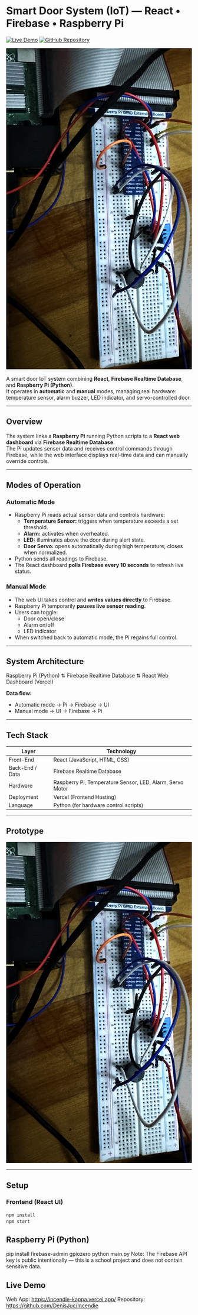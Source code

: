 # Smart Door System (IoT) — React • Firebase • Raspberry Pi

[![Live Demo](https://img.shields.io/badge/Live_Demo-Vercel-brightgreen)](https://incendie-kappa.vercel.app/)
[![GitHub Repository](https://img.shields.io/badge/Repository-Incendie-blue)](https://github.com/DenisJuc/Incendie)

<p align="center">
  <img src="assets/prototype-early.png" alt="Early physical prototype" width="720">
</p>

A smart door IoT system combining **React**, **Firebase Realtime Database**, and **Raspberry Pi (Python)**.  
It operates in **automatic** and **manual** modes, managing real hardware: temperature sensor, alarm buzzer, LED indicator, and servo-controlled door.

---

## Overview

The system links a **Raspberry Pi** running Python scripts to a **React web dashboard** via **Firebase Realtime Database**.  
The Pi updates sensor data and receives control commands through Firebase, while the web interface displays real-time data and can manually override controls.

---

## Modes of Operation

### Automatic Mode
- Raspberry Pi reads actual sensor data and controls hardware:
  - **Temperature Sensor:** triggers when temperature exceeds a set threshold.
  - **Alarm:** activates when overheated.
  - **LED:** illuminates above the door during alert state.
  - **Door Servo:** opens automatically during high temperature; closes when normalized.
- Python sends all readings to Firebase.
- The React dashboard **polls Firebase every 10 seconds** to refresh live status.

### Manual Mode
- The web UI takes control and **writes values directly** to Firebase.
- Raspberry Pi temporarily **pauses live sensor reading**.
- Users can toggle:
  - Door open/close  
  - Alarm on/off  
  - LED indicator  
- When switched back to automatic mode, the Pi regains full control.

---

## System Architecture

Raspberry Pi (Python)
⇅
Firebase Realtime Database
⇅
React Web Dashboard (Vercel)


**Data flow:**
- Automatic mode → Pi → Firebase → UI  
- Manual mode → UI → Firebase → Pi  

---

## Tech Stack

| Layer | Technology |
|-------|-------------|
| Front-End | React (JavaScript, HTML, CSS) |
| Back-End / Data | Firebase Realtime Database |
| Hardware | Raspberry Pi, Temperature Sensor, LED, Alarm, Servo Motor |
| Deployment | Vercel (Frontend Hosting) |
| Language | Python (for hardware control scripts) |

---

## Prototype

<p align="center">
  <img src="assets/prototype-early.png" alt="Physical prototype of Smart Door System" width="720">
</p>

---

## Setup

### Frontend (React UI)
```bash
npm install
npm start
```
## Raspberry Pi (Python)
pip install firebase-admin gpiozero
python main.py
Note: The Firebase API key is public intentionally — this is a school project and does not contain sensitive data.

## Live Demo
Web App: https://incendie-kappa.vercel.app/
Repository: https://github.com/DenisJuc/Incendie
